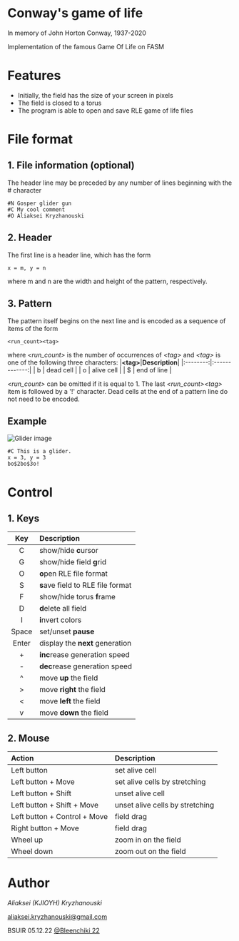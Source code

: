 # Conway's game of life
In memory of John Horton Conway, 1937-2020

Implementation of the famous Game Of Life on FASM

# Features
- Initially, the field has the size of your screen in pixels
- The field is closed to a torus
- The program is able to open and save RLE game of life files

# File format
## 1. File information (optional)
The header line may be preceded by any number of lines beginning with the # character
```RLE
#N Gosper glider gun
#C My cool comment
#O Aliaksei Kryzhanouski
```
## 2. Header

The first line is a header line, which has the form
```
x = m, y = n
```
where m and n are the width and height of the pattern, respectively. 

## 3. Pattern
The pattern itself begins on the next line and is encoded as a sequence of items of the form 
```
<run_count><tag>
```
where _<run_count>_ is the number of occurrences of _\<tag\>_ and _\<tag\>_ is one of the following three characters:
|**\<tag\>**|**Description**|
|:--------:|:-------------:|
| b      |  dead cell   |
| o      |  alive cell  |
| $      |  end of line |

_<run_count>_ can be omitted if it is equal to 1. The last _<run_count>\<tag\>_ item is followed by a '!' character. Dead cells at the end of a pattern line do not need to be encoded.
## Example
![Glider image](https://github.com/KJI0YH/Game-of-life/blob/main/Ico/Glider.ico)

```RLE
#C This is a glider.
x = 3, y = 3
bo$2bo$3o!
```

# Control

## 1. Keys 
|  Key  | Description | 
| :---: | :-------------------------------- |
|   C   | show/hide **c**ursor              | 
|   G   | show/hide field **g**rid          | 
|   O   | **o**pen RLE file format          | 
|   S   | **s**ave field to RLE file format |      
|   F   | show/hide torus **f**rame         | 
|   D   | **d**elete all field              |      
|   I   | **i**nvert colors                 |
| Space | set/unset **pause**               |     
| Enter | display the **next** generation   |                                                              
|   +   | **inc**rease generation speed     |
|   -   | **dec**rease generation speed     |
|   ^   | move **up** the field             |
|   >   | move **right** the field          |
|   <   | move **left** the field           |
|   v   | move **down** the field           |

## 2. Mouse
| Action | Description |
|:-------|:------------|
| Left button | set alive cell |
| Left button + Move | set alive cells by stretching |
| Left button + Shift | unset alive cell |
| Left button + Shift + Move | unset alive cells by stretching |
| Left button + Control + Move | field drag |
| Right button + Move | field drag |
| Wheel up | zoom in on the field |
| Wheel down | zoom out on the field |

# Author
_Aliaksei (KJIOYH) Kryzhanouski_

aliaksei.kryzhanouski@gmail.com

BSUIR 05.12.22
[@Bleenchiki 22](https://github.com/Bleenchiki)
